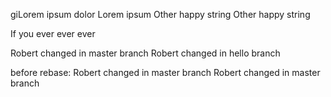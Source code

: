 giLorem ipsum
dolor
Lorem ipsum
Other happy string
Other happy string

If you ever ever ever

Robert changed in master branch
Robert changed in hello branch

before rebase:
Robert changed in master branch Robert changed in master branch
